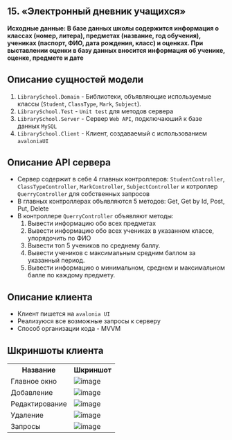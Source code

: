 ## 15. «Электронный дневник учащихся»
**Исходные данные:
В базе данных школы содержится информация о классах (номер, литера), 
предметах (название, год обучения), учениках (паспорт, ФИО, дата рождения, 
класс) и оценках. При выставлении оценки в базу данных вносится информация об 
ученике, оценке, предмете и дате**

## Описание сущностей модели
1. `LibrarySchool.Domain` - Библиотеки, объявляющие используемые классы (`Student`, `ClassType`, `Mark`, `Subject`).
2. `LibrarySchool.Test` - `Unit test` для методов сервера
3. `LibrarySchool.Server` - Сервер `Web API`, подключаюший к базе данных `MySQL`
4. `LibrarySchool.Client` - Клиент, создаваемый с использованием `avaloniaUI`

## Описание API сервера
 - Сервер содержит в себе 4 главных контроллеров: `StudentController`, `ClassTypeController`, `MarkController`, `SubjectController` и котроллер `QuerryController` для собственных запросов
 - В главных контроллерах объявляются 5 методов: Get, Get by Id, Post, Put, Delete
 - В контроллере `QuerryController` объявляют методы:
   1. Вывести информацию обо всех предметах
   2. Вывести информацию обо всех учениках в указанном классе, упорядочить по ФИО
   3. Вывести топ 5 учеников по среднему баллу.
   4. Вывести учеников с максимальным средним баллом за указанный период.
   5. Вывести информацию о минимальном, среднем и максимальном балле по каждому предмету.

## Описание клиента
  - Клиент пишется на `avalonia UI`
  - Реализуюся все возможные запросы к серверу
  - Способ организации кода - MVVM

## Шкриншоты клиента

<table>
  <tr>
    <th>Название</th>
    <th>Шкриншот</th>
  </tr>
  <tr>
    <td>Главное окно</td>
    <td><img src="https://github.com/JirenMTA/dotnet-2023/assets/91962461/7eb8c556-e6be-404b-a5d6-885e3b2e2fc9" alt="image"></td>
  </tr>
  <tr>
    <td>Добавление</td>
    <td><img src="https://github.com/JirenMTA/dotnet-2023/assets/91962461/111635ba-e11d-456e-99f3-986870b640f5" alt="image"></td>
  </tr>
  <tr>
    <td>Редактирование</td>
    <td><img src="https://github.com/JirenMTA/dotnet-2023/assets/91962461/3677b9f1-6e50-47ab-b077-015583df54f2" alt="image"></td>
  </tr>
  <tr>
    <td>Удаление</td>
    <td><img src="https://github.com/JirenMTA/dotnet-2023/assets/91962461/9149d624-aee4-4b19-96fd-a19f80cf11de" alt="image"></td>
  </tr>
  <tr>
    <td>Запросы</td>
    <td><img src="https://github.com/JirenMTA/dotnet-2023/assets/91962461/158adf03-3218-43b2-9f31-e7750471ed9b" alt="image"></td>
  </tr>
</table>

